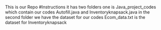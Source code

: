 This is our Repo
#Instructions
it has two folders one is Java_project_codes which contain our codes Autofill.java and Inventoryknapsack.java
in the second folder we have the dataset for our codes Ecom_data.txt is the dataset for Inventoryknapsack
